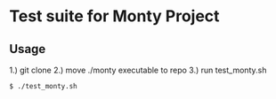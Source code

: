 # Test suite for Monty Project

## Usage
1.) git clone <repo>
2.) move ./monty executable to repo
3.) run test_monty.sh

```
$ ./test_monty.sh
```

